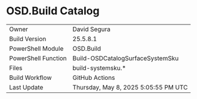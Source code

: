 ﻿# OSD.Build Catalog

| | |
|-|-|
| Owner | David Segura |
| Build Version | 25.5.8.1 |
| PowerShell Module | OSD.Build |
| PowerShell Function | Build-OSDCatalogSurfaceSystemSku |
| Files | build-systemsku.* |
| Build Workflow | GitHub Actions |
| Last Update | Thursday, May 8, 2025 5:05:55 PM UTC |

